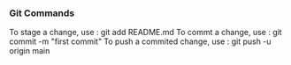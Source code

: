 ### Git Commands
To stage a change, use :         git add README.md
To commt a change, use :         git commit -m "first commit"
To push a commited change, use : git push -u origin main